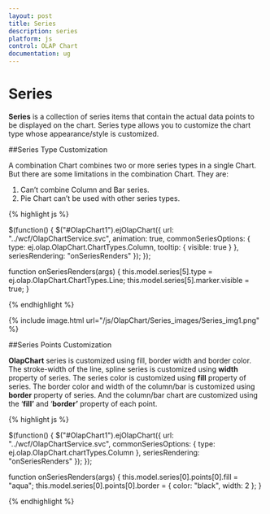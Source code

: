 ```yaml
---
layout: post
title: Series
description: series
platform: js
control: OLAP Chart
documentation: ug
---
```


# Series

**Series** is a collection of series items that contain the actual data points to be displayed on the chart. Series type allows you to customize the chart type whose appearance/style is customized.

##Series Type Customization

A combination Chart combines two or more series types in a single Chart. But there are some limitations in the combination Chart. They are:

   1. Can’t combine Column and Bar series.
   2. Pie Chart can’t be used with other series types.


{% highlight js %}

$(function() {
    $("#OlapChart1").ejOlapChart({
        url: "../wcf/OlapChartService.svc",
        animation: true,
        commonSeriesOptions: {
            type: ej.olap.OlapChart.ChartTypes.Column,
            tooltip: {
                visible: true
            }
        },
        seriesRendering: "onSeriesRenders"
    });
});

function onSeriesRenders(args) {
    this.model.series[5].type = ej.olap.OlapChart.ChartTypes.Line;
    this.model.series[5].marker.visible = true;
}

{% endhighlight %}


{% include image.html url="/js/OlapChart/Series_images/Series_img1.png" %}

##Series Points Customization

**OlapChart** series is customized using fill, border width and border color. The stroke-width of the line, spline series is customized using **width** property of series.  The series color is customized using **fill** property of series. The border color and width of the column/bar is customized using **border** property of series. And the column/bar chart are customized using the ‘**fill’** and ‘**border’** property of each point.

{% highlight js %}
 
$(function() {
    $("#OlapChart1").ejOlapChart({
        url: "../wcf/OlapChartService.svc",
        commonSeriesOptions: {
            type: ej.olap.OlapChart.chartTypes.Column
        },
        seriesRendering: "onSeriesRenders"
    });
});

function onSeriesRenders(args) {
    this.model.series[0].points[0].fill = "aqua";
    this.model.series[0].points[0].border = {
        color: "black",
        width: 2
    };
}

{% endhighlight %}



